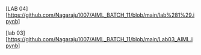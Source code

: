 [LAB 04][https://github.com/Nagaraju1007/AIML_BATCH_11/blob/main/lab%281%29.ipynb]

[lab 03][https://github.com/Nagaraju1007/AIML_BATCH_11/blob/main/Lab03_AIML.ipynb]
